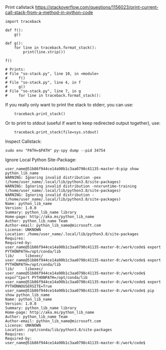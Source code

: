 Print callstack https://stackoverflow.com/questions/1156023/print-current-call-stack-from-a-method-in-python-code
    
    import traceback

    def f():
        g()

    def g():
        for line in traceback.format_stack():
            print(line.strip())

    f()

    # Prints:
    # File "so-stack.py", line 10, in <module>
    #     f()
    # File "so-stack.py", line 4, in f
    #     g()
    # File "so-stack.py", line 7, in g
    #     for line in traceback.format_stack():
If you really only want to print the stack to stderr, you can use:

        traceback.print_stack()
    
Or to print to stdout (useful if want to keep redirected output together), use:

        traceback.print_stack(file=sys.stdout)


Inspect Callstack:

    sudo env "PATH=$PATH" py-spy dump --pid 34754



Ignore Local Python Site-Package:
    
    user_name@51b86f944ce14a90b1c3aa0798c41135-master-0:pip show python_lib_name
    WARNING: Ignoring invalid distribution -pex (/home/user_name/.local/lib/python3.8/site-packages)
    WARNING: Ignoring invalid distribution -nnxruntime-training (/home/user_name/.local/lib/python3.8/site-packages)
    WARNING: Ignoring invalid distribution - (/home/user_name/.local/lib/python3.8/site-packages)
    Name: python_lib_name
    Version: 1.0.0
    Summary: python_lib_name library
    Home-page: http://aka.ms/python_lib_name
    Author: python_lib_name Team
    Author-email: python_lib_name@microsoft.com
    License: UNKNOWN
    Location: /home/user_name/.local/lib/python3.8/site-packages
    Requires:
    Required-by:
    user_name@51b86f944ce14a90b1c3aa0798c41135-master-0:/work/code$ export PYTHONPATH=/opt/conda/lib
    lib/     libexec/
    user_name@51b86f944ce14a90b1c3aa0798c41135-master-0:/work/code$ export PYTHONPATH=/opt/conda/lib
    lib/     libexec/
    user_name@51b86f944ce14a90b1c3aa0798c41135-master-0:/work/code$ expor^Cport PYTHONPATH=/opt/conda/lib
    user_name@51b86f944ce14a90b1c3aa0798c41135-master-0:/work/code$ export PYTHONNOUSERSITE=True
    user_name@51b86f944ce14a90b1c3aa0798c41135-master-0:/work/code$ pip show python_lib_name
    Name: python_lib_name
    Version: 1.0.0
    Summary: python_lib_name library
    Home-page: http://aka.ms/python_lib_name
    Author: python_lib_name Team
    Author-email: python_lib_name@microsoft.com
    License: UNKNOWN
    Location: /opt/conda/lib/python3.8/site-packages
    Requires:
    Required-by:
    user_name@51b86f944ce14a90b1c3aa0798c41135-master-0:/work/code$
